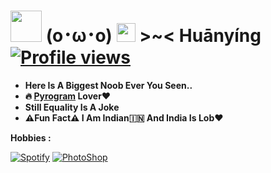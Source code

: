 # <img src="https://i.pinimg.com/originals/01/63/6c/01636c5434cd0462086620c60fdfec16.gif" width="50px"> **(o･ω･o) <img src="https://raw.githubusercontent.com/MartinHeinz/MartinHeinz/master/wave.gif" width="30px"> >~<** Huānyíng [![Profile views](https://gpvc.arturio.dev/Aruoto)](https://github.com/Aruoto)
- **Here Is A Biggest Noob Ever You Seen..**
- **🔥 [Pyrogram](https://pyrogram.org) Lover♥️**
- **Still Equality Is A Joke** 
- **⚠️Fun Fact⚠️ I Am Indian🇮🇳 And India Is Lob♥️**

**Hobbies :**

[![Spotify](https://img.shields.io/badge/-Spotify-%232c3e50?style=flat-square&logo=spotify)](https://spotify.com)
[![PhotoShop](https://img.shields.io/badge/-PhotoShop-%23007ACC?style=flat-square&logo=Adobe)](https://www.adobe.com/products/photoshop.html)
